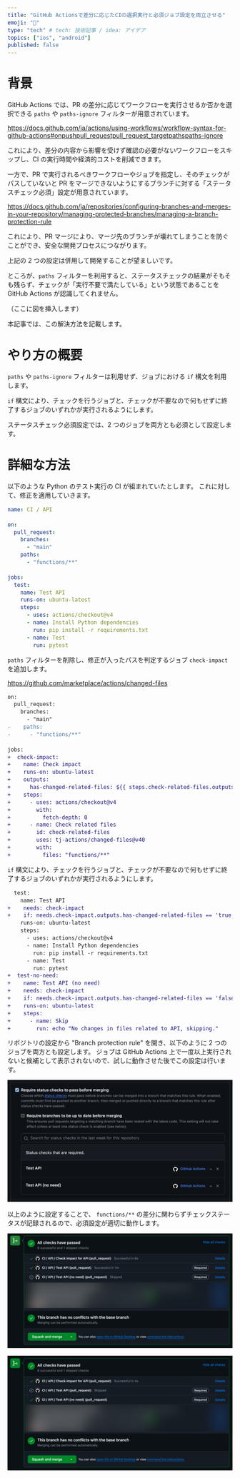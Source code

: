 ```yaml
---
title: "GitHub Actionsで差分に応じたCIの選択実行と必須ジョブ設定を両立させる"
emoji: "🎯"
type: "tech" # tech: 技術記事 / idea: アイデア
topics: ["ios", "android"]
published: false
---
```


# 背景

GitHub Actions では、PR の差分に応じてワークフローを実行させるか否かを選択できる `paths` や `paths-ignore` フィルターが用意されています。

https://docs.github.com/ja/actions/using-workflows/workflow-syntax-for-github-actions#onpushpull_requestpull_request_targetpathspaths-ignore

これにより、差分の内容から影響を受けず確認の必要がないワークフローをスキップし、CI の実行時間や経済的コストを削減できます。

一方で、PR で実行されるべきワークフローやジョブを指定し、そのチェックがパスしていないと PR をマージできないようにするブランチに対する「ステータスチェック必須」設定が用意されています。

https://docs.github.com/ja/repositories/configuring-branches-and-merges-in-your-repository/managing-protected-branches/managing-a-branch-protection-rule

これにより、PR マージにより、マージ先のブランチが壊れてしまうことを防ぐことができ、安全な開発プロセスにつながります。

上記の 2 つの設定は併用して開発することが望ましいです。

ところが、`paths` フィルターを利用すると、ステータスチェックの結果がそもそも残らず、チェックが「実行不要で満たしている」という状態であることを GitHub Actions が認識してくれません。

（ここに図を挿入します）

本記事では、この解決方法を記載します。

# やり方の概要

`paths` や `paths-ignore` フィルターは利用せず、ジョブにおける `if` 構文を利用します。

`if` 構文により、チェックを行うジョブと、チェックが不要なので何もせずに終了するジョブのいずれかが実行されるようにします。

ステータスチェック必須設定では、2 つのジョブを両方とも必須として設定します。

# 詳細な方法

以下のような Python のテスト実行の CI が組まれていたとします。
これに対して、修正を適用していきます。

```yaml:.github/workflows/ci_api.yaml
name: CI / API

on:
  pull_request:
    branches:
      - "main"
    paths:
      - "functions/**"

jobs:
  test:
    name: Test API
    runs-on: ubuntu-latest
    steps:
      - uses: actions/checkout@v4
      - name: Install Python dependencies
        run: pip install -r requirements.txt
      - name: Test
        run: pytest
```

`paths` フィルターを削除し、修正が入ったパスを判定するジョブ `check-impact` を追加します。

https://github.com/marketplace/actions/changed-files

```diff yaml:.github/workflows/ci_api.yaml
on:
  pull_request:
    branches:
      - "main"
-    paths:
-      - "functions/**"

jobs:
+  check-impact:
+    name: Check impact
+    runs-on: ubuntu-latest
+    outputs:
+      has-changed-related-files: ${{ steps.check-related-files.outputs.any_changed == 'true' }}
+    steps:
+      - uses: actions/checkout@v4
+        with:
+          fetch-depth: 0
+      - name: Check related files
+        id: check-related-files
+        uses: tj-actions/changed-files@v40
+        with:
+          files: "functions/**"
```

`if` 構文により、チェックを行うジョブと、チェックが不要なので何もせずに終了するジョブのいずれかが実行されるようにします。

```diff yaml:.github/workflows/ci_api.yaml
  test:
    name: Test API
+    needs: check-impact
+    if: needs.check-impact.outputs.has-changed-related-files == 'true'
    runs-on: ubuntu-latest
    steps:
      - uses: actions/checkout@v4
      - name: Install Python dependencies
        run: pip install -r requirements.txt
      - name: Test
        run: pytest
+  test-no-need:
+    name: Test API (no need)
+    needs: check-impact
+    if: needs.check-impact.outputs.has-changed-related-files == 'false'
+    runs-on: ubuntu-latest
+    steps:
+      - name: Skip
+        run: echo "No changes in files related to API, skipping."
```

リポジトリの設定から "Branch protection rule" を開き、以下のように 2 つのジョブを両方とも設定します。
ジョブは GitHub Actions 上で一度以上実行されないと候補として表示されないので、試しに動作させた後でこの設定は行います。

![](/images/required-job-depends-on-diffs-for-github-actions/required-check-settings.png)

以上のように設定することで、 `functions/**` の差分に関わらずチェックステータスが記録されるので、必須設定が適切に動作します。

![](/images/required-job-depends-on-diffs-for-github-actions/check-result-on-needed.png)

![](/images/required-job-depends-on-diffs-for-github-actions/check-result-on-no-need.png)
